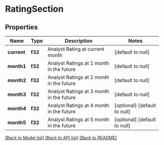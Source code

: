 # RatingSection

## Properties
Name | Type | Description | Notes
------------ | ------------- | ------------- | -------------
**current** | **f32** | Analyst Rating at current month | [default to null]
**month1** | **f32** | Analyst Ratings at 1 month in the future | [default to null]
**month2** | **f32** | Analyst Ratings at 2 month in the future | [default to null]
**month3** | **f32** | Analyst Ratings at 3 month in the future | [default to null]
**month4** | **f32** | Analyst Ratings at 4 month in the future | [optional] [default to null]
**month5** | **f32** | Analyst Ratings at 5 month in the future | [optional] [default to null]

[[Back to Model list]](../README.md#documentation-for-models) [[Back to API list]](../README.md#documentation-for-api-endpoints) [[Back to README]](../README.md)

